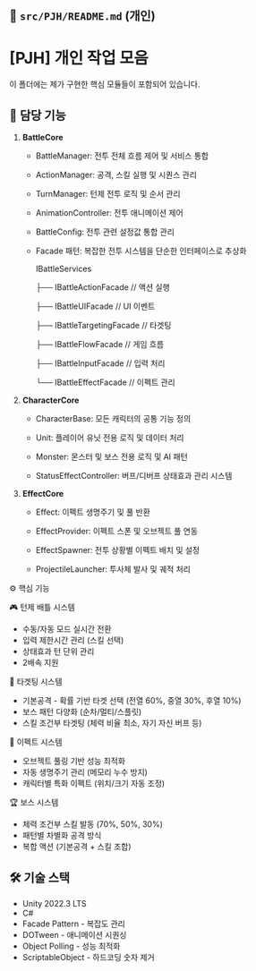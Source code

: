 ## 📄 `src/PJH/README.md` (개인)

# [PJH] 개인 작업 모음
이 폴더에는 제가 구현한 핵심 모듈들이 포함되어 있습니다.

## 📌 담당 기능
1. **BattleCore**

   - BattleManager: 전투 전체 흐름 제어 및 서비스 통합
   
   - ActionManager: 공격, 스킬 실행 및 시퀀스 관리
   
   - TurnManager: 턴제 전투 로직 및 순서 관리
   
   - AnimationController: 전투 애니메이션 제어
   
   - BattleConfig: 전투 관련 설정값 통합 관리
   
   - Facade 패턴: 복잡한 전투 시스템을 단순한 인터페이스로 추상화
   

     IBattleServices
   
      ├── IBattleActionFacade    // 액션 실행
   
      ├── IBattleUIFacade        // UI 이벤트
   
      ├── IBattleTargetingFacade // 타겟팅
   
      ├── IBattleFlowFacade      // 게임 흐름
   
      ├── IBattleInputFacade     // 입력 처리
   
      └── IBattleEffectFacade    // 이펙트 관리

3. **CharacterCore**
 
   - CharacterBase: 모든 캐릭터의 공통 기능 정의
   
   - Unit: 플레이어 유닛 전용 로직 및 데이터 처리
   
   - Monster: 몬스터 및 보스 전용 로직 및 AI 패턴
   
   - StatusEffectController: 버프/디버프 상태효과 관리 시스템

5. **EffectCore**
 
   - Effect: 이펙트 생명주기 및 풀 반환
   
   - EffectProvider: 이펙트 스폰 및 오브젝트 풀 연동
   
   - EffectSpawner: 전투 상황별 이펙트 배치 및 설정
   
   - ProjectileLauncher: 투사체 발사 및 궤적 처리
  
⚙️ 핵심 기능

🎮 턴제 배틀 시스템

- 수동/자동 모드 실시간 전환
- 입력 제한시간 관리 (스킬 선택)
- 상태효과 턴 단위 관리
- 2배속 지원

🤖 타겟팅 시스템

- 기본공격 - 확률 기반 타겟 선택 (전열 60%, 중열 30%, 후열 10%)
- 보스 패턴 다양화 (순차/멀티/스플릿)
- 스킬 조건부 타겟팅 (체력 비율 최소, 자기 자신 버프 등)

🎨 이펙트 시스템

- 오브젝트 풀링 기반 성능 최적화
- 자동 생명주기 관리 (메모리 누수 방지)
- 캐릭터별 특화 이펙트 (위치/크기 자동 조정)

🏆 보스 시스템

- 체력 조건부 스킬 발동 (70%, 50%, 30%)
- 패턴별 차별화 공격 방식
- 복합 액션 (기본공격 + 스킬 조합)

## 🛠 기술 스택
- Unity 2022.3 LTS
- C#
- Facade Pattern - 복잡도 관리
- DOTween - 애니메이션 시퀀싱
- Object Polling - 성능 최적화
- ScriptableObject - 하드코딩 숫자 제거
